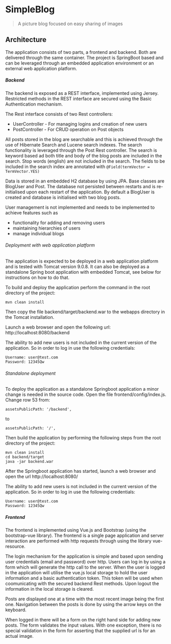 # SimpleBlog

> A picture blog focused on easy sharing of images

## Architecture

 The application consists of two parts, a frontend and backend. Both
 are delivered through the same container. The project is SpringBoot
 based and can be leveraged through an embedded application environment
 or an external web application platform.
 
 ##### Backend
 
 The backend is exposed as a REST interface, implemented using Jersey. 
 Restricted methods in the REST interface are secured
 using the Basic Authentication mechanism.
 
 The Rest interface consists of two Rest controllers:
 - UserController - For managing logins and creation of new users
 - PostController - For CRUD operation on Post objects 
 
 All posts stored in the blog are searchable and this is achieved
 through the use of Hibernate Search and Lucene search indexes. The
 search functionality is leveraged through the Post Rest controller. The
 search is keyword based ad both title and body of the blog posts are
 included in the search. Stop words (english) are not included in the
 search. The fields to be included in the search index are annotated with
 `@Field(termVector = TermVector.YES)`
 
 Data is stored in an embedded H2 database by using JPA. Base classes
 are BlogUser and Post. The database not persisted between restarts
 and is re-initialised upon each restart of the application. By default
 a BlogUser is created and database is initialised with two blog posts.
 
 User management is not implemented and needs to be implemented to 
 achieve features such as
 - functionality for adding and removing users
 - maintaining hierarchies of users
 - manage individual blogs
 
 ###### Deployment with web application platform
 
 The application is expected to be deployed in a web application platform and is tested with
 Tomcat version 9.0.8. It can also be deployed as a standalone Spring boot application with
 embedded Tomcat, see below for instructions on how to do that.
 
 To build and deploy the application perform the command in the root directory of 
 the project:
 
```
mvn clean install
```
 
 Then copy the file backend/target/backend.war to the webapps directory in the Tomcat installation.
 
 Launch a web browser and open the following url: http://localhost:8080/backend
 
 The ability to add new users is not included in the current version of
 the application. So in order to log in use the following credentials:
 ```
Username: user@test.com
Password: 12345Qw
 ```
 
 
 ###### Standalone deployment
 
 To deploy the application as a standalone Springboot application a minor change is needed in the
 source code. Open the file frontend/config/index.js. Change row 53 from:
  
```
assetsPublicPath: '/backend',
```

to
  
```
assetsPublicPath: '/',
```

Then build the application by performing the following steps from the root directory of the
project:
 
 ```
 mvn clean install
 cd backend/target
 java -jar backend.war
  ```
 After the Springboot application has started, launch a web browser and open the 
 url http://localhost:8080/
 
  The ability to add new users is not included in the current version of
  the application. So in order to log in use the following credentials:
  ```
 Username: user@test.com
 Password: 12345Qw
  ```
 
 ##### Frontend
 
 The frontend is implemented using Vue.js and Bootstrap (using the 
 bootstrap-vue library). The frontend is a single page application
 and server interaction are performed with http requests through
 using the library vue-resource.
 
 The login mechanism for the application is simple and based upon sending
 user credentials (email and password) over http. Users can log in by
 using a form which will generate the http call to the server. When
 the user is logged in the application will utilise the vue.js local 
 storage to hold the user information and a basic authentication token. 
 This token will be used when coomunicating with the secured backend 
 Rest methods. Upon logout the information in the local storage is
 cleared.
 
 Posts are displayed one at a time with the most recent image being
 the first one. Navigation between the posts is done by using the
 arrow keys on the keyboard.
 
 When logged in there will be a form on the right hand side for 
 adding new posts. The form validates the input values. With one
 exception, there is no special validation in the form for asserting 
 that the supplied url is for an actual image. 
